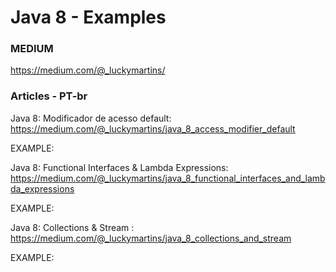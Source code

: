 # Java 8 - Examples
### MEDIUM

https://medium.com/@_luckymartins/

### Articles - PT-br

 Java 8: Modificador de acesso default: https://medium.com/@_luckymartins/java_8_access_modifier_default 
 
 EXAMPLE:

 Java 8: Functional Interfaces & Lambda Expressions: https://medium.com/@_luckymartins/java_8_functional_interfaces_and_lambda_expressions
 
 EXAMPLE: 

 Java 8: Collections & Stream : https://medium.com/@_luckymartins/java_8_collections_and_stream
 
 EXAMPLE: